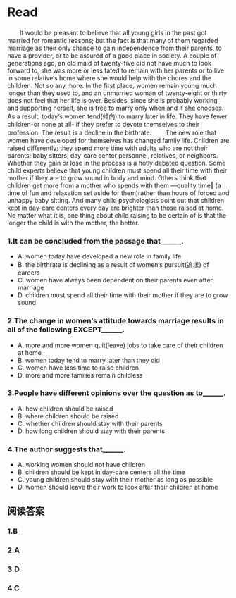 # Read

　　It would be pleasant to believe that all young girls in the past got married for romantic reasons; but the fact is that many of them regarded marriage as their only chance to gain independence from their parents, to have a provider, or to be assured of a good place in society. A couple of generations ago, an old maid of twenty-five did not have much to look forward to, she was more or less fated to remain with her parents or to live in some relative‘s home where she would help with the chores and the children. Not so any more. In the first place, women remain young much longer than they used to, and an unmarried woman of twenty-eight or thirty does not feel that her life is over. Besides, since she is probably working and supporting herself, she is free to marry only when and if she chooses. As a result, today‘s women tend(倾向) to marry later in life. They have fewer children-or none at all- if they prefer to devote themselves to their profession. The result is a decline in the birthrate.
　　The new role that women have developed for themselves has changed family life. Children are raised differently; they spend more time with adults who are not their parents: baby sitters, day-care center personnel, relatives, or neighbors. Whether they gain or lose in the process is a hotly debated question. Some child experts believe that young children must spend all their time with their mother if they are to grow sound in body and mind. Others think that children get more from a mother who spends with them ―quality time‖ (a time of fun and relaxation set aside for them)rather than hours of forced and unhappy baby sitting. And many child psychologists point out that children kept in day-care centers every day are brighter than those raised at home. No matter what it is, one thing about child raising to be certain of is that the longer the child is with the mother, the better.
### 1.It can be concluded from the passage that______.
* A. women today have developed a new role in family life
* B. the birthrate is declining as a result of women‘s pursuit(追求) of careers 
* C. women have always been dependent on their parents even after marriage 
* D. children must spend all their time with their mother if they are to grow sound
### 2.The change in women‘s attitude towards marriage results in all of the following EXCEPT______.
* A. more and more women quit(leave) jobs to take care of their children at home 
* B. women today tend to marry later than they did 
* C. women have less time to raise children 
* D. more and more families remain childless
### 3.People have different opinions over the question as to______.
* A. how children should be raised 
* B. where children should be raised
* C. whether children should stay with their parents 
* D. how long children should stay with their parents 
### 4.The author suggests that______.
* A. working women should not have children
* B. children should be kept in day-care centers all the time
* C. young children should stay with their mother as long as possible 
* D. women should leave their work to look after their children at home
## 阅读答案
### 1.B
### 2.A
### 3.D
### 4.C
